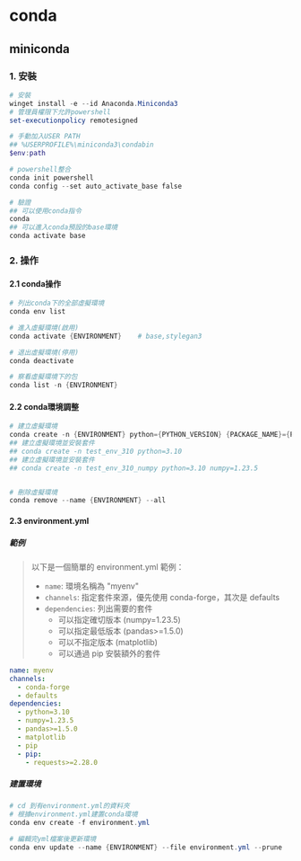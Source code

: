 # conda

## miniconda
### 1. 安裝
```ps1
# 安裝
winget install -e --id Anaconda.Miniconda3
# 管理員權限下允許powershell
set-executionpolicy remotesigned

# 手動加入USER PATH
## %USERPROFILE%\miniconda3\condabin
$env:path

# powershell整合
conda init powershell
conda config --set auto_activate_base false

# 驗證
## 可以使用conda指令
conda
## 可以進入conda預設的base環境
conda activate base
```

### 2. 操作
#### 2.1 conda操作
```ps1
# 列出conda下的全部虛擬環境
conda env list

# 進入虛擬環境(啟用)
conda activate {ENVIRONMENT}    # base,stylegan3

# 退出虛擬環境(停用)
conda deactivate

# 察看虛擬環境下的包
conda list -n {ENVIRONMENT}
```

#### 2.2 conda環境調整
```ps1
# 建立虛擬環境
conda create -n {ENVIRONMENT} python={PYTHON_VERSION} {PACKAGE_NAME}={PACKAGE_VERSION}
## 建立虛擬環境並安裝套件
## conda create -n test_env_310 python=3.10
## 建立虛擬環境並安裝套件
## conda create -n test_env_310_numpy python=3.10 numpy=1.23.5


# 刪除虛擬環境
conda remove --name {ENVIRONMENT} --all
```

#### 2.3 environment.yml
##### 範例
> 以下是一個簡單的 environment.yml 範例：
> - `name`: 環境名稱為 "myenv"
> - `channels`: 指定套件來源，優先使用 conda-forge，其次是 defaults
> - `dependencies`: 列出需要的套件
>   - 可以指定確切版本 (numpy=1.23.5)
>   - 可以指定最低版本 (pandas>=1.5.0)
>   - 可以不指定版本 (matplotlib)
>   - 可以通過 pip 安裝額外的套件
```yaml
name: myenv
channels:
  - conda-forge
  - defaults
dependencies:
  - python=3.10
  - numpy=1.23.5
  - pandas>=1.5.0
  - matplotlib
  - pip
  - pip:
    - requests>=2.28.0
```
##### 建置環境
```ps1
# cd 到有environment.yml的資料夾
# 根據environment.yml建置conda環境
conda env create -f environment.yml

# 編輯完yml檔案後更新環境
conda env update --name {ENVIRONMENT} --file environment.yml --prune
```

